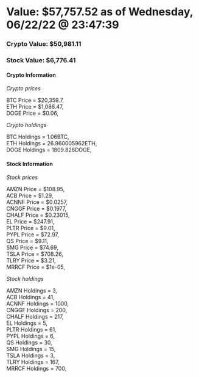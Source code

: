 # Value: $57,757.52 as of Wednesday, 06/22/22 @ 23:47:39 

### Crypto Value: $50,981.11

### Stock Value: $6,776.41

#### Crypto Information 
*Crypto prices* 

BTC Price = $20,359.7,  
ETH Price = $1,086.47,  
DOGE Price = $0.06,  


*Crypto holdings* 

BTC Holdings = 1.06BTC,  
ETH Holdings = 26.960005962ETH,  
DOGE Holdings = 1809.826DOGE,  


#### Stock Information 

*Stock prices* 

AMZN Price = $108.95,  
ACB Price = $1.29,  
ACNNF Price = $0.0257,  
CNGGF Price = $0.1977,  
CHALF Price = $0.23015,  
EL Price = $247.91,  
PLTR Price = $9.01,  
PYPL Price = $72.97,  
QS Price = $9.11,  
SMG Price = $74.69,  
TSLA Price = $708.26,  
TLRY Price = $3.21,  
MRRCF Price = $1e-05,  


*Stock holdings* 

AMZN Holdings = 3,  
ACB Holdings = 41,  
ACNNF Holdings = 1000,  
CNGGF Holdings = 200,  
CHALF Holdings = 217,  
EL Holdings = 5,  
PLTR Holdings = 61,  
PYPL Holdings = 6,  
QS Holdings = 30,  
SMG Holdings = 15,  
TSLA Holdings = 3,  
TLRY Holdings = 167,  
MRRCF Holdings = 700,  


